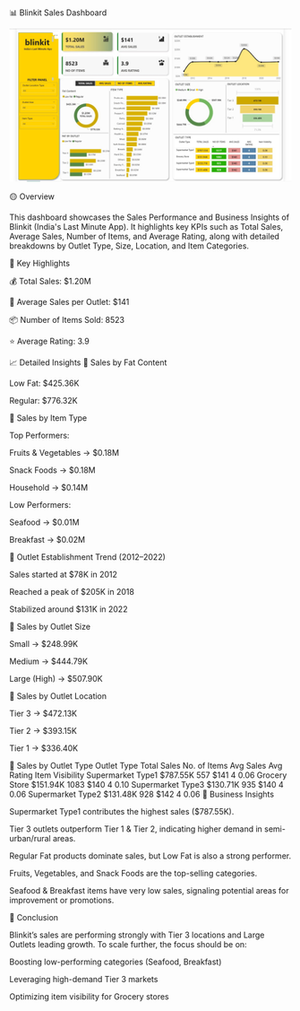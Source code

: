 📊 Blinkit Sales Dashboard

![Blinkit Dashboard](./Blinkit_Dashboad.jpeg)

🟡 Overview

This dashboard showcases the Sales Performance and Business Insights of Blinkit (India's Last Minute App).
It highlights key KPIs such as Total Sales, Average Sales, Number of Items, and Average Rating, along with detailed breakdowns by Outlet Type, Size, Location, and Item Categories.

🔑 Key Highlights

💰 Total Sales: $1.20M

🛒 Average Sales per Outlet: $141

📦 Number of Items Sold: 8523

⭐ Average Rating: 3.9

📈 Detailed Insights
🔹 Sales by Fat Content

Low Fat: $425.36K

Regular: $776.32K

🔹 Sales by Item Type

Top Performers:

Fruits & Vegetables → $0.18M

Snack Foods → $0.18M

Household → $0.14M

Low Performers:

Seafood → $0.01M

Breakfast → $0.02M

🔹 Outlet Establishment Trend (2012–2022)

Sales started at $78K in 2012

Reached a peak of $205K in 2018

Stabilized around $131K in 2022

🔹 Sales by Outlet Size

Small → $248.99K

Medium → $444.79K

Large (High) → $507.90K

🔹 Sales by Outlet Location

Tier 3 → $472.13K

Tier 2 → $393.15K

Tier 1 → $336.40K

🔹 Sales by Outlet Type
Outlet Type	Total Sales	No. of Items	Avg Sales	Avg Rating	Item Visibility
Supermarket Type1	$787.55K	557	$141	4	0.06
Grocery Store	$151.94K	1083	$140	4	0.10
Supermarket Type3	$130.71K	935	$140	4	0.06
Supermarket Type2	$131.48K	928	$142	4	0.06
🎯 Business Insights

Supermarket Type1 contributes the highest sales ($787.55K).

Tier 3 outlets outperform Tier 1 & Tier 2, indicating higher demand in semi-urban/rural areas.

Regular Fat products dominate sales, but Low Fat is also a strong performer.

Fruits, Vegetables, and Snack Foods are the top-selling categories.

Seafood & Breakfast items have very low sales, signaling potential areas for improvement or promotions.

🚀 Conclusion

Blinkit’s sales are performing strongly with Tier 3 locations and Large Outlets leading growth.
To scale further, the focus should be on:

Boosting low-performing categories (Seafood, Breakfast)

Leveraging high-demand Tier 3 markets

Optimizing item visibility for Grocery stores
